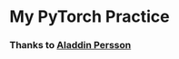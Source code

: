 # My PyTorch Practice

### Thanks to [Aladdin Persson](https://www.youtube.com/channel/UCkzW5JSFwvKRjXABI-UTAkQ)